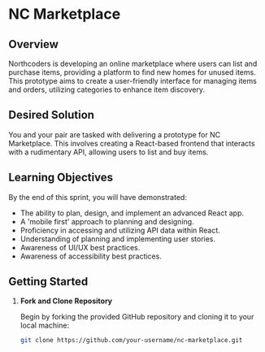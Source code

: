# NC Marketplace

## Overview

Northcoders is developing an online marketplace where users can list and purchase items, providing a platform to find new homes for unused items. This prototype aims to create a user-friendly interface for managing items and orders, utilizing categories to enhance item discovery.

## Desired Solution

You and your pair are tasked with delivering a prototype for NC Marketplace. This involves creating a React-based frontend that interacts with a rudimentary API, allowing users to list and buy items.

## Learning Objectives

By the end of this sprint, you will have demonstrated:

- The ability to plan, design, and implement an advanced React app.
- A 'mobile first' approach to planning and designing.
- Proficiency in accessing and utilizing API data within React.
- Understanding of planning and implementing user stories.
- Awareness of UI/UX best practices.
- Awareness of accessibility best practices.

## Getting Started

1. **Fork and Clone Repository**

   Begin by forking the provided GitHub repository and cloning it to your local machine:
   ```bash
   git clone https://github.com/your-username/nc-marketplace.git
